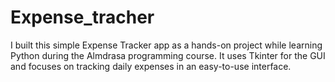 # Expense_tracher
 I built this simple Expense Tracker app as a hands-on project while learning Python during the Almdrasa programming course.
 It uses Tkinter for the GUI and focuses on tracking daily expenses in an easy-to-use interface.
